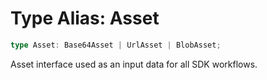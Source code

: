 # Type Alias: Asset

```ts
type Asset: Base64Asset | UrlAsset | BlobAsset;
```

Asset interface used as an input data for all SDK workflows.
